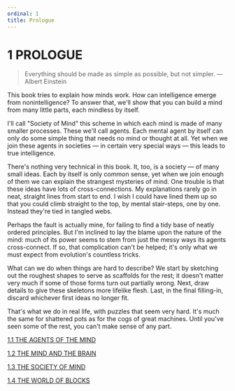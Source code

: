 ```yaml
---
ordinal: 1
title: Prologue
---
```


# 1 PROLOGUE

> Everything should be made as simple as possible, but not simpler. &mdash;Albert Einstein

This book tries to explain how minds work. How can intelligence emerge from nonintelligence? To answer that, we'll show that you can build a mind from many little parts, each mindless by itself.

I'll call "Society of Mind" this scheme in which each mind is made of many smaller processes. These we'll call agents. Each mental agent by itself can only do some simple thing that needs no mind or thought at all. Yet when we join these agents in societies &mdash; in certain very special ways &mdash; this leads to true intelligence.

There's nothing very technical in this book. It, too, is a society &mdash; of many small ideas. Each by itself is only common sense, yet when we join enough of them we can explain the strangest mysteries of mind. One trouble is that these ideas have lots of cross-connections. My explanations rarely go in neat, straight lines from start to end. I wish I could have lined them up so that you could climb straight to the top, by mental stair-steps, one by one. Instead they're tied in tangled webs.

Perhaps the fault is actually mine, for failing to find a tidy base of neatly ordered principles. But I'm inclined to lay the blame upon the nature of the mind: much of its power seems to stem from just the messy ways its agents cross-connect. If so, that complication can't be helped; it's only what we must expect from evolution's countless tricks.

What can we do when things are hard to describe? We start by sketching out the roughest shapes to serve as scaffolds for the rest; it doesn't matter very much if some of those forms turn out partially wrong. Next, draw details to give these skeletons more lifelike flesh. Last, in the final filling-in, discard whichever first ideas no longer fit.

That's what we do in real life, with puzzles that seem very hard. It's much the same for shattered pots as for the cogs of great machines. Until you've seen some of the rest, you can't make sense of any part.

[1.1 THE AGENTS OF THE MIND](/text/1_1_the_agents_of_the_mind)

[1.2 THE MIND AND THE BRAIN](/text/1_2_the_mind_and_the_brain)

[1.3 THE SOCIETY OF MIND](/text/1_3_the_society_of_mind)

[1.4 THE WORLD OF BLOCKS](/text/1_4_the_world_of_blocks)
